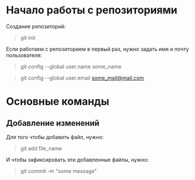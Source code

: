 # Начало работы с репозиториями

Создание репозиторий:

> git init

Если работаем с репозиторием в первый раз, нужно задать имя и почту пользователя:

> git config --global user.name some_name

> git config --global user.email some_mail@mail.com

# Основные команды

## Добавление изменений 

Для того чтобы добавить файл, нужно:

> git add file_name

И чтобы зафиксировать эти добавленные файлы, нужно:

> git commit -m "some message"
